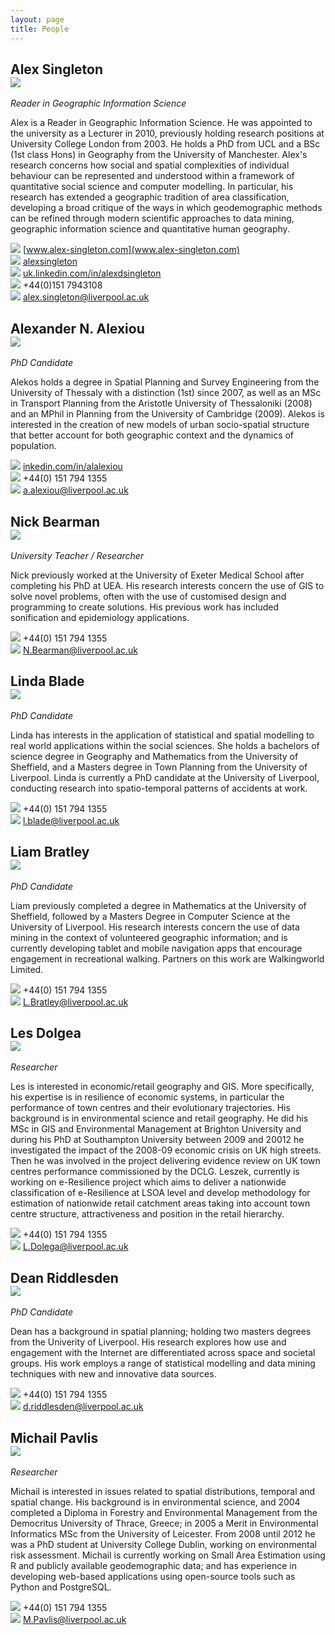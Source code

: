 ```yaml
---
layout: page
title: People
---
```

<a id="alexsingleton"></a>
## Alex Singleton <div class="avatar-frame"><img src="/public/images/alexsingleton.jpg"></img></div>
_Reader in Geographic Information Science_  

Alex is a Reader in Geographic Information Science.  He was appointed to the university as a Lecturer in 2010,  previously holding research positions at University College London from 2003. He holds a PhD from UCL and a BSc (1st class Hons) in Geography from the University of Manchester. Alex's research concerns how social and spatial complexities of individual behaviour can be represented and understood within a framework of quantitative social science and computer modelling. In particular, his research has extended a geographic tradition of area classification, developing a broad critique of the ways in which geodemographic methods can be refined through modern scientific approaches to data mining, geographic information science and quantitative human geography.

<img class="img-icon" src="/public/images/iconmonstr-user-icon.svg"></img> [www.alex-singleton.com](www.alex-singleton.com)  
<img class="img-icon" src="/public/images/iconmonstr-twitter-icon.svg"></img> [alexsingleton](https://twitter.com/alexsingleton)  
<img class="img-icon" src="/public/images/iconmonstr-linkedin-3-icon-black.svg"></img> [uk.linkedin.com/in/alexdsingleton](http://uk.linkedin.com/in/alexdsingleton)  
<img class="img-icon" src="/public/images/iconmonstr-phone-icon.svg"></img> +44(0)151 7943108  
<img class="img-icon" src="/public/images/iconmonstr-email-2-icon.svg"></img> [alex.singleton@liverpool.ac.uk](mailto:alex.singleton@liverpool.ac.uk)  


<a id="alexanderalexiou"></a>
## Alexander N. Alexiou <div class="avatar-frame"><img src="/public/images/alexanderalexiou.png"></img></div>

_PhD Candidate_

Alekos holds a degree in Spatial Planning and Survey Engineering from the University of Thessaly with a distinction (1st) since 2007, as well as an MSc in Transport Planning from the Aristotle University of Thessaloniki (2008) and an MPhil in Planning from the University of Cambridge (2009). Alekos is interested in the creation of new models of urban socio-spatial structure that better account for both geographic context and the dynamics of population.

<img class="img-icon" src="/public/images/iconmonstr-linkedin-3-icon-black.svg"></img> [inkedin.com/in/alalexiou](http://www.linkedin.com/in/alalexiou)  
<img class="img-icon" src="/public/images/iconmonstr-phone-icon.svg"></img> +44(0) 151 794 1355   
<img class="img-icon" src="/public/images/iconmonstr-email-2-icon.svg"></img> [a.alexiou@liverpool.ac.uk](mailto:a.alexiou@liverpool.ac.uk)  


<a id="nickbearman"></a>
## Nick Bearman<div class="avatar-frame"><img src="/public/images/nickbearman.jpg"></img></div>

_University Teacher / Researcher_

Nick previously worked at the University of Exeter Medical School after completing his PhD at UEA. His research interests concern the use of GIS to solve novel problems, often with the use of customised design and programming to create solutions. His previous work has included sonification and epidemiology applications.

<img class="img-icon" src="/public/images/iconmonstr-phone-icon.svg"></img> +44(0) 151 794 1355   
<img class="img-icon" src="/public/images/iconmonstr-email-2-icon.svg"></img> [N.Bearman@liverpool.ac.uk](mailto:N.Bearman@liverpool.ac.uk
)

<a id="lindablade"></a>
## Linda Blade <div class="avatar-frame"><img src="/public/images/lindablade.png"></img></div>

_PhD Candidate_

Linda has interests in the application of statistical and spatial modelling to real world applications within the social sciences. She holds a bachelors of science degree in Geography and Mathematics from the University of Sheffield, and a Masters degree in Town Planning from the University of Liverpool. Linda is currently a PhD candidate at the University of Liverpool, conducting research into spatio-temporal patterns of accidents at work.

<img class="img-icon" src="/public/images/iconmonstr-phone-icon.svg"></img> +44(0) 151 794 1355   
<img class="img-icon" src="/public/images/iconmonstr-email-2-icon.svg"></img> [l.blade@liverpool.ac.uk](mailto:l.blade@liverpool.ac.uk)


<a id="liambratley"></a>
## Liam Bratley <div class="avatar-frame"><img src="/public/images/liambratley.jpg"></img></div>

_PhD Candidate_

Liam previously completed a degree in Mathematics at the University of Sheffield, followed by a Masters Degree in Computer Science at the University of Liverpool. His research interests concern the use of data mining in the context of volunteered geographic information; and is currently developing tablet and mobile navigation apps that encourage engagement in recreational walking. Partners on this work are Walkingworld Limited.

<img class="img-icon" src="/public/images/iconmonstr-phone-icon.svg"></img> +44(0) 151 794 1355   
<img class="img-icon" src="/public/images/iconmonstr-email-2-icon.svg"></img> [L.Bratley@liverpool.ac.uk](mailto:L.Bratley@liverpool.ac.uk)

<a id="lesdolgea"></a>
## Les Dolgea <div class="avatar-frame"><img src="/public/images/lesdolega.png"></img></div>

_Researcher_

Les is interested in economic/retail geography and GIS. More specifically, his expertise is in resilience of economic systems, in particular the performance of town centres and their evolutionary trajectories. His background is in environmental science and retail geography. He did his MSc in GIS and Environmental Management at Brighton University and during his PhD at Southampton University between 2009 and 20012 he investigated the impact of the 2008-09 economic crisis on UK high streets. Then he was involved in the project delivering evidence review on UK town centres performance commissioned by the DCLG. Leszek, currently is working on e-Resilience project which aims to deliver a nationwide classification of e-Resilience at LSOA level and develop methodology for estimation of nationwide retail catchment areas taking into account town centre structure, attractiveness and position in the retail hierarchy.

<img class="img-icon" src="/public/images/iconmonstr-phone-icon.svg"></img> +44(0) 151 794 1355   
<img class="img-icon" src="/public/images/iconmonstr-email-2-icon.svg"></img> [L.Dolega@liverpool.ac.uk](mailto:L.Dolega@liverpool.ac.uk)

<a id="deanriddlesden"></a>
## Dean Riddlesden <div class="avatar-frame"><img src="/public/images/deanriddlesden.jpg"></img></div>

_PhD Candidate_

Dean has a background in spatial planning; holding two masters degrees from the Univerity of Liverpool. His research explores how use and engagement with the Internet are differentiated across space and societal groups. His work employs a range of statistical modelling and data mining techniques with new and innovative data sources.

<img class="img-icon" src="/public/images/iconmonstr-phone-icon.svg"></img> +44(0) 151 794 1355   
<img class="img-icon" src="/public/images/iconmonstr-email-2-icon.svg"></img> [d.riddlesden@liverpool.ac.uk](mailto:d.riddlesden@liverpool.ac.uk)

<a id="michailpavlis"></a>
## Michail Pavlis <div class="avatar-frame"><img src="/public/images/michailpavlis.jpg"></img></div>

_Researcher_

Michail is interested in issues related to spatial distributions, temporal and spatial change. His background is in environmental science, and 2004 completed a Diploma in Forestry and Environmental Management from the Democritus University of Thrace, Greece;  in 2005 a Merit in Environmental Informatics MSc from the University of Leicester. From 2008 until 2012 he was a PhD student at University College Dublin, working on environmental risk assessment. Michail is currently working on Small Area Estimation using R and publicly available  geodemographic data; and has experience in developing web-based applications using open-source tools such as Python and PostgreSQL. 

<img class="img-icon" src="/public/images/iconmonstr-phone-icon.svg"></img> +44(0) 151 794 1355   
<img class="img-icon" src="/public/images/iconmonstr-email-2-icon.svg"></img> [M.Pavlis@liverpool.ac.uk](mailto:M.Pavlis@liverpool.ac.uk)



